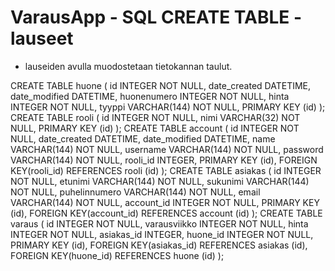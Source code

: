 # VarausApp - SQL CREATE TABLE -lauseet
- lauseiden avulla muodostetaan tietokannan taulut.

CREATE TABLE huone (
	id INTEGER NOT NULL, 
	date_created DATETIME, 
	date_modified DATETIME, 
	huonenumero INTEGER NOT NULL, 
	hinta INTEGER NOT NULL, 
	tyyppi VARCHAR(144) NOT NULL, 
	PRIMARY KEY (id)
);
CREATE TABLE rooli (
	id INTEGER NOT NULL, 
	nimi VARCHAR(32) NOT NULL, 
	PRIMARY KEY (id)
);
CREATE TABLE account (
	id INTEGER NOT NULL, 
	date_created DATETIME, 
	date_modified DATETIME, 
	name VARCHAR(144) NOT NULL, 
	username VARCHAR(144) NOT NULL, 
	password VARCHAR(144) NOT NULL, 
	rooli_id INTEGER, 
	PRIMARY KEY (id), 
	FOREIGN KEY(rooli_id) REFERENCES rooli (id)
);
CREATE TABLE asiakas (
	id INTEGER NOT NULL, 
	etunimi VARCHAR(144) NOT NULL, 
	sukunimi VARCHAR(144) NOT NULL, 
	puhelinnumero VARCHAR(144) NOT NULL, 
	email VARCHAR(144) NOT NULL, 
	account_id INTEGER NOT NULL, 
	PRIMARY KEY (id), 
	FOREIGN KEY(account_id) REFERENCES account (id)
);
CREATE TABLE varaus (
	id INTEGER NOT NULL, 
	varausviikko INTEGER NOT NULL, 
	hinta INTEGER NOT NULL, 
	asiakas_id INTEGER, 
	huone_id INTEGER NOT NULL, 
	PRIMARY KEY (id), 
	FOREIGN KEY(asiakas_id) REFERENCES asiakas (id), 
	FOREIGN KEY(huone_id) REFERENCES huone (id)
);

